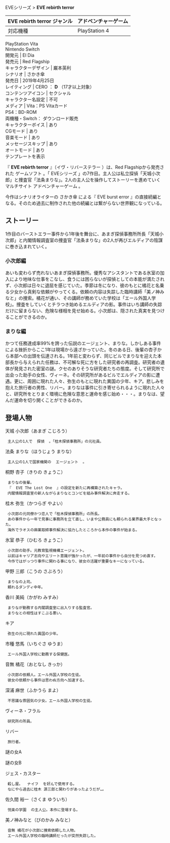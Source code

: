EVEシリーズ  > **EVE rebirth terror**

EVE rebirth terror  ジャンル  |  アドベンチャーゲーム   
---|---  
対応機種  |  PlayStation 4    
PlayStation Vita  
Nintendo Switch  
開発元  |  El Dia   
発売元  |  Red Flagship   
キャラクターデザイン  |  巌本英利   
シナリオ  |  さかき傘   
発売日  |  2019年4月25日   
レイティング  |  CERO  ：  **D** （17才以上対象）   
コンテンツアイコン  |  セクシャル   
キャラクター名設定  |  不可   
メディア  |  Vita：PS Vitaカード   
PS4：BD-ROM  
両機種・Switch：  ダウンロード販売  
キャラクターボイス  |  あり   
CGモード  |  あり   
音楽モード  |  あり   
メッセージスキップ  |  あり   
オートモード  |  あり   
テンプレートを表示  
  
『 **EVE rebirth terror** 』（イヴ・リバーステラー    ）は、Red Flagshipから発売された  ゲームソフト  。「
EVEシリーズ  」の7作目。主人公は私立探偵「天城小次郎」と捜査官「法条まりな」。2人の主人公を操作してストーリーを進めていくマルチサイト
アドベンチャーゲーム  。

今作はシナリオライターの  さかき傘  による『  EVE burst error
』の直接続編となる。そのため過去に制作された他の続編とは繋がらない世界観になっている。

##  ストーリー  

1作目のバーストエラー事件から1年後を舞台に、あまぎ探偵事務所所長「天城小次郎」と内閣情報調査室の捜査官「法条まりな」の2人が再びエルディアの陰謀に巻き込まれていく。

###  小次郎編  

あいも変わらず売れないあまぎ探偵事務所。優秀なアシスタントである氷室の加入により地味な仕事をこなし、食うには困らないが探偵としての本能が満たされず、小次郎は日々に退屈を感じていた。季節は冬になり、彼のもとに橘花と名乗る少女から真剣な依頼がやってくる。依頼の内容は失踪した臨時講師「美ノ神みなと」の捜索。橘花が通い、その講師が務めていた学校は「エール外国人学校」。捜査をしていくとチラつき始めるエルディアの影。事件はいち講師の失踪だけに留まらない、危険な様相を見せ始める。小次郎は、隠された真実を見つけることができるのか。

###  まりな編  

かつて任務達成率99%を誇った伝説のエージェント、まりな。しかしある事件による挫折からここ1年は現場から遠ざかっていた。冬のある日、後輩の杏子から本部への出頭を伝達される。1年前と変わらず、同じビルでまりなを迎えた本部長から与えられた任務は、不可解な死に方をした研究者の再調査。研究者の遺体が発見された密室の謎。クセのありそうな研究者たちの態度。そして研究所で出会った助手の女性、ヴィーネ。その研究所があるビルでエルディアの影に遭遇。更に、周囲に現れた人々、弥生のもとに現れた異国の少年、キア。悲しみを抱えた旅行者の男性、リバー。まりなは事件に引き寄せられるように現れた人々と、研究所をとりまく環境に危険な意思と運命を感じ始め・・・。まりなは、望んだ運命を切り開くことができるのか。

##  登場人物  

天城 小次郎（あまぎ こじろう）

     主人公の1人で  探偵  。「桂木探偵事務所」の元社員。 
法条 まりな（ほうじょう まりな）

     主人公の1人で国家機関の  エージェント  。 
桐野 杏子（きりの きょうこ）

     まりなの後輩。 
     『  EVE The Lost One  』の設定を新たに再構築されたキャラ。 
     内閣情報調査室の新人ながらまりなとコンビを組み事件解決に奔走する。 
桂木 弥生（かつらぎ やよい）

     小次郎の元同僚かつ恋人で「桂木探偵事務所」の所長。 
     あの事件から一年で見事に事務所を立て直し、いまや公務員にも頼られる業界最大手となった。 
     海外でラオスの麻薬取締事件解決に協力したところから本作の事件が始まる。 
氷室 恭子（ひむろ きょうこ）

     小次郎の助手。元教育監視機構エージェント。 
     以前はキャリア志向やエリート意識が強かったが、一年前の事件から自分を見つめ直す。 
     今作ではがっつり事件に関わる事になり、彼女の活躍が重要なキーになっている。 
甲野 三郎（こうの さぶろう）

     まりなの上司。 
     頼れるダンディ中年。 
香川 美純（かがわ みすみ）

     まりなが勤務する内閣調査室に出入りする監査官。 
     まりなとの相性はすこぶる悪い。 
キア

     弥生の元に現れた異国の少年。 
市種 悠馬（いちぐさ ゆうま）

     エール外国人学校に勤務する保健医。 
音無 橘花（おとなし きっか）

     小次郎の依頼人。エール外国人学校の生徒。 
     彼女の依頼から事件は思わぬ方向へ加速する。 
深浦 麻世（ふかうら まよ）

     不思議な雰囲気の少女。エール外国人学校の生徒。 
ヴィーネ・フラル

     研究所の所員。 
リバー

     旅行者。 
謎の女A

謎の女B

ジェス・カスター

     殺し屋。  ナイフ  を好んで使用する。 
     なにやら過去に桂木 源三郎と関わりがあったようだが…。 
佐久間 裕一（さくま ゆういち）

     悦楽の学園  の主人公。本作に登場する。 
美ノ神みなと（びのかみ みなと）

     音無 橘花が小次郎に捜索依頼した人物。 
     エール外国人学校の臨時講師だったが突然失踪した。 

